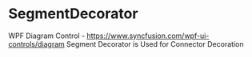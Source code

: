 # SegmentDecorator
WPF Diagram Control - https://www.syncfusion.com/wpf-ui-controls/diagram
Segment Decorator is Used for Connector Decoration 
